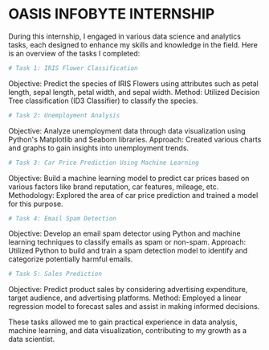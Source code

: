 # OASIS INFOBYTE INTERNSHIP

During this internship, I engaged in various data science and analytics tasks, each designed to enhance my skills and knowledge in the field. Here is an overview of the tasks I completed:


```python
# Task 1: IRIS Flower Classification
```

Objective: Predict the species of IRIS Flowers using attributes such as petal length, sepal length, petal width, and sepal width.
Method: Utilized Decision Tree classification (ID3 Classifier) to classify the species.


```python
# Task 2: Unemployment Analysis
```

Objective: Analyze unemployment data through data visualization using Python's Matplotlib and Seaborn libraries.
Approach: Created various charts and graphs to gain insights into unemployment trends.


```python
# Task 3: Car Price Prediction Using Machine Learning
```

Objective: Build a machine learning model to predict car prices based on various factors like brand reputation, car features, mileage, etc.
Methodology: Explored the area of car price prediction and trained a model for this purpose.


```python
# Task 4: Email Spam Detection
```

Objective: Develop an email spam detector using Python and machine learning techniques to classify emails as spam or non-spam.
Approach: Utilized Python to build and train a spam detection model to identify and categorize potentially harmful emails.


```python
# Task 5: Sales Prediction
```

Objective: Predict product sales by considering advertising expenditure, target audience, and advertising platforms.
Method: Employed a linear regression model to forecast sales and assist in making informed decisions.

These tasks allowed me to gain practical experience in data analysis, machine learning, and data visualization, contributing to my growth as a data scientist.
